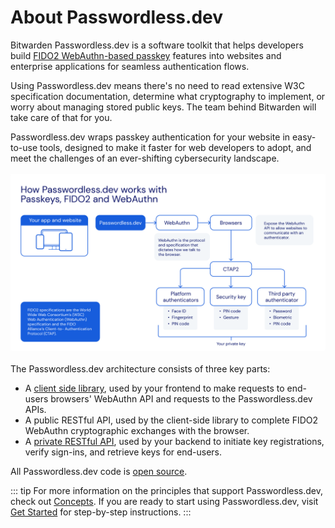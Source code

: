 # About Passwordless.dev

Bitwarden Passwordless.dev is a software toolkit that helps developers build [FIDO2 WebAuthn-based passkey](concepts.md#fido2) features into websites and enterprise applications for seamless authentication flows.

Using Passwordless.dev means there's no need to read extensive W3C specification documentation, determine what cryptography to implement, or worry about managing stored public keys. The team behind Bitwarden will take care of that for you.

Passwordless.dev wraps passkey authentication for your website in easy-to-use tools, designed to make it faster for web developers to adopt, and meet the challenges of an ever-shifting cybersecurity landscape.
</br>
</br>
![Passwordless.dev operation flow](./diagram.png)
</br>
</br>
The Passwordless.dev architecture consists of three key parts:

- A [client side library](frontend/javascript), used by your frontend to make requests to end-users browsers' WebAuthn API and requests to the Passwordless.dev APIs.
- A public RESTful API, used by the client-side library to complete FIDO2 WebAuthn cryptographic exchanges with the browser.
- A [private RESTful API](api), used by your backend to initiate key registrations, verify sign-ins, and retrieve keys for end-users.

All Passwordless.dev code is [open source](https://github.com/passwordless).

::: tip
For more information on the principles that support Passwordless.dev, check out [Concepts](concepts). If you are ready to start using Passwordless.dev, visit [Get Started](get-started) for step-by-step instructions.
:::
